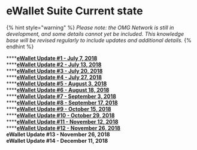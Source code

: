 # eWallet Suite Current state

{% hint style="warning" %}
_Please note: the OMG Network is still in development, and some details cannot yet be included. This knowledge base will be revised regularly to include updates and additional details._
{% endhint %}

\*\*\*\*[**eWallet Update \#1 - July 7, 2018**  
](https://kb.buildomg.org/contents/deep-dive/ewallet-suite/current-state/ewallet-update-1)\*\*\*\*[**eWallet Update \#2 - July 13, 2018**  
](https://kb.buildomg.org/contents/deep-dive/ewallet-suite/current-state/ewallet-update-2)\*\*\*\*[**eWallet Update \#3 - July 20, 2018**](https://kb.buildomg.org/contents/deep-dive/ewallet-suite/current-state/ewallet-update-3)  
****[**eWallet Update \#4 - July 27, 2018**  
](https://kb.buildomg.org/contents/deep-dive/ewallet-suite/current-state/ewallet-update-4)\*\*\*\*[**eWallet Update \#5 - August 3, 2018**  
](https://kb.buildomg.org/contents/deep-dive/ewallet-suite/current-state/ewallet-update-5)\*\*\*\*[**eWallet Update \#6 - August 18, 2018**  
](https://kb.buildomg.org/contents/deep-dive/ewallet-suite/current-state/ewallet-update-6)\*\*\*\*[**eWallet Update \#7 - September 3, 2018**  
](https://kb.buildomg.org/contents/deep-dive/ewallet-suite/current-state/ewallet-update-7)\*\*\*\*[**eWallet Update \#8 - September 17, 2018**  
](https://kb.buildomg.org/contents/deep-dive/ewallet-suite/current-state/ewallet-update-8)\*\*\*\*[**eWallet Update \#9 - October 15, 2018**  
](https://kb.buildomg.org/contents/deep-dive/ewallet-suite/current-state/ewallet-update-9)\*\*\*\*[**eWallet Update \#10 - October 29, 2018**  
](https://kb.buildomg.org/contents/deep-dive/ewallet-suite/current-state/ewallet-update-10)\*\*\*\*[**eWallet Update \#11 - November 12, 2018**  
](https://kb.buildomg.org/contents/deep-dive/ewallet-suite/current-state/ewallet-update-11)\*\*\*\*[**eWallet Update \#12 - November 26, 2018**  
](https://kb.buildomg.org/contents/deep-dive/ewallet-suite/current-state/ewallet-update-12)**eWallet Update \#13 - November 26, 2018  
eWallet Update \#14 - December 11, 2018** 

